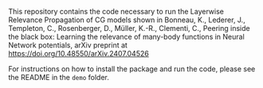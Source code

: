 This repository contains the code necessary to run the Layerwise Relevance Propagation of CG models shown in 
Bonneau, K., Lederer, J., Templeton, C., Rosenberger, D., Müller, K.-R., Clementi, C., Peering inside the black box: Learning the relevance of many-body functions in Neural Network potentials, 
 arXiv preprint at https://doi.org/10.48550/arXiv.2407.04526

For instructions on how to install the package and run the code, please see the README in the `demo` folder.
